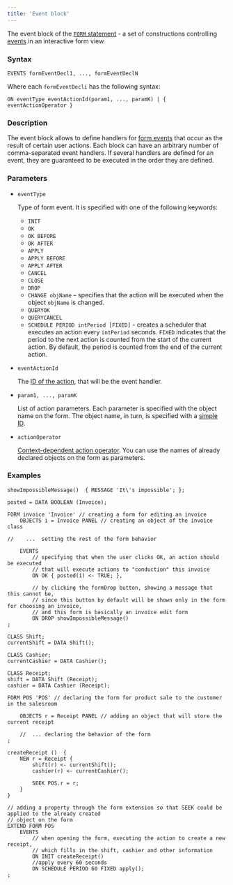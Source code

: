 ```yaml
---
title: 'Event block'
---
```


The event block of the  [`FORM` statement](FORM_statement.md) - a set of constructions controlling [events](Form_events.md) in an interactive form view.

### Syntax

```
EVENTS formEventDecl1, ..., formEventDeclN
```

Where each `formEventDecli` has the following syntax:

```
ON eventType eventActionId(param1, ..., paramK) | { eventActionOperator }
```

### Description

The event block allows to define handlers for [form events](Form_events.md) that occur as the result of certain user actions. Each block can have an arbitrary number of comma-separated event handlers. If several handlers are defined for an event, they are guaranteed to be executed in the order they are defined. 

### Parameters 

- `eventType`

    Type of form event. It is specified with one of the following keywords:

    - `INIT` 
    - `OK`
    - `OK BEFORE`
    - `OK AFTER`
    - `APPLY`
    - `APPLY BEFORE` 
    - `APPLY AFTER` 
    - `CANCEL`
    - `CLOSE`
    - `DROP`
    - `CHANGE objName` – specifies that the action will be executed when the object `objName` is changed.
    - `QUERYOK`
    - `QUERYCANCEL`
    - `SCHEDULE PERIOD intPeriod [FIXED]` - creates a scheduler that executes an action every `intPeriod` seconds. `FIXED` indicates that the period to the next action is counted from the start of the current action. By default, the period is counted from the end of the current action.

- `eventActionId`

    The [ID of the action](IDs.md#propertyid), that will be the event handler.

- `param1, ..., paramK`

    List of action parameters. Each parameter is specified with the object name on the form. The object name, in turn, is specified with a [simple ID](IDs.md#id).

- `actionOperator`

    [Context-dependent action operator](Action_operators.md#contextdependent). You can use the names of already declared objects on the form as parameters.


### Examples

```lsf
showImpossibleMessage()  { MESSAGE 'It\'s impossible'; };

posted = DATA BOOLEAN (Invoice);

FORM invoice 'Invoice' // creating a form for editing an invoice
    OBJECTS i = Invoice PANEL // creating an object of the invoice class

//    ...  setting the rest of the form behavior

    EVENTS
        // specifying that when the user clicks OK, an action should be executed 
        // that will execute actions to "conduction" this invoice
        ON OK { posted(i) <- TRUE; },
 
        // by clicking the formDrop button, showing a message that this cannot be, 
        // since this button by default will be shown only in the form for choosing an invoice, 
        // and this form is basically an invoice edit form
        ON DROP showImpossibleMessage() 
;

CLASS Shift;
currentShift = DATA Shift();

CLASS Cashier;
currentCashier = DATA Cashier();

CLASS Receipt;
shift = DATA Shift (Receipt);
cashier = DATA Cashier (Receipt);

FORM POS 'POS' // declaring the form for product sale to the customer in the salesroom

    OBJECTS r = Receipt PANEL // adding an object that will store the current receipt

    //  ... declaring the behavior of the form
;

createReceipt ()  {
    NEW r = Receipt {
        shift(r) <- currentShift();
        cashier(r) <- currentCashier();

        SEEK POS.r = r;
    }
}

// adding a property through the form extension so that SEEK could be applied to the already created
// object on the form
EXTEND FORM POS 
    EVENTS
        // when opening the form, executing the action to create a new receipt, 
        // which fills in the shift, cashier and other information
        ON INIT createReceipt()
        //apply every 60 seconds
        ON SCHEDULE PERIOD 60 FIXED apply(); 
;
```

